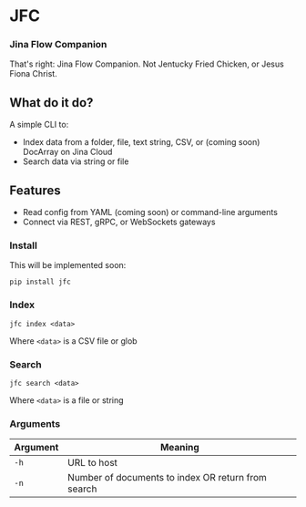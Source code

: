 # JFC

### Jina Flow Companion

That's right: Jina Flow Companion. Not Jentucky Fried Chicken, or Jesus Fiona Christ.

## What do it do?

A simple CLI to:

- Index data from a folder, file, text string, CSV, or (coming soon) DocArray on Jina Cloud
- Search data via string or file

## Features

- Read config from YAML (coming soon) or command-line arguments
- Connect via REST, gRPC, or WebSockets gateways

### Install

This will be implemented soon:

```
pip install jfc
```

### Index

```
jfc index <data>
```

Where `<data>` is a CSV file or glob

### Search

```
jfc search <data>
```

Where `<data>` is a file or string

### Arguments

| Argument | Meaning                                            | 
| ---      | ---                                                | 
| `-h`     | URL to host                                        | 
| `-n`     | Number of documents to index OR return from search |
